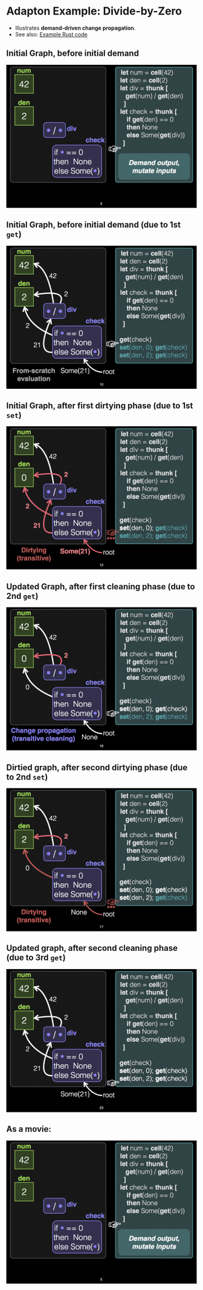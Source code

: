 Adapton Example: Divide-by-Zero 
==================================
- Illustrates **demand-driven change propagation**.
- See also: [Example Rust code](https://docs.rs/adapton/0/adapton/macros/index.html#demand-driven-change-propagation)

Initial Graph, before initial demand
----------------------------------------------
![Slide 05](Adapton_Avoiddivbyzero_05.png)

Initial Graph, before initial demand (due to 1st `get`)
------------------------------------------------------
![Slide 10](Adapton_Avoiddivbyzero_10.png)

Initial Graph, after first dirtying phase (due to 1st `set`)
---------------------------------------------------------
![Slide 12](Adapton_Avoiddivbyzero_12.png)

Updated Graph, after first cleaning phase (due to 2nd `get`)
---------------------------------------------------------
![Slide 16](Adapton_Avoiddivbyzero_16.png)

Dirtied graph, after second dirtying phase (due to 2nd `set`)
---------------------------------------------------------
![Slide 17](Adapton_Avoiddivbyzero_17.png)

Updated graph, after second cleaning phase (due to 3rd `get`)
---------------------------------------------------------
![Slide 23](Adapton_Avoiddivbyzero_23.png)


As a movie:
-------------
![All Slide Key Frames](Adapton_Avoiddivbyzero.png)
